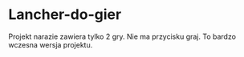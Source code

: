 # Lancher-do-gier

Projekt narazie zawiera tylko 2 gry. Nie ma przycisku graj. To bardzo wczesna wersja projektu. 
